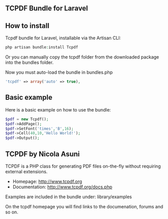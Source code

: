 ## TCPDF Bundle for Laravel

## How to install ##

Tcpdf bundle for Laravel, installable via the Artisan CLI:

```php
php artisan bundle:install Tcpdf
```

Or you can manually copy the tcpdf folder from the downloaded package into the bundles folder.

Now you must auto-load the bundle in bundles.php

```php
'tcpdf' => array('auto' => true),
```

## Basic example ##

Here is a basic example on how to use the bundle:

```php
$pdf = new Tcpdf();
$pdf->AddPage();
$pdf->SetFont('times','B',16);
$pdf->Cell(40,10,'Hello World!');
$pdf->Output();
```

## TCPDF by Nicola Asuni ##

TCPDF is a PHP class for generating PDF files on-the-fly without requiring external extensions.

- Homepage:      	http://www.tcpdf.org
- Documentation:	http://www.tcpdf.org/docs.php

Examples are included in the bundle under:
library/examples

On the tcpdf homepage you will find links to the documenation, forums and so on.
